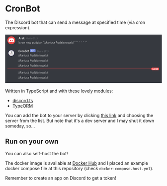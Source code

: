 # CronBot

The Discord bot that can send a message at specified time (via cron expression). 

![](./cronjob_pudzian.png)

Written in TypeScript and with these lovely modules:
- [discord.ts](https://github.com/OwenCalvin/discord.ts/)
- [TypeORM](https://github.com/typeorm/typeorm)

You can add the bot to your server by clicking [this
link](https://discord.com/oauth2/authorize?client_id=832325066393649192&scope=bot)
and choosing the server from the list. But note that it's a dev server and I
may shut it down someday, so...

## Run on your own

You can also self-host the bot! 

The docker image is available at [Docker Hub](https://hub.docker.com/r/koralowiec/cronbot) and I placed an example docker compose file at this repository (check `docker-compose.host.yml`).

Remember to create an app on Discord to get a token!
